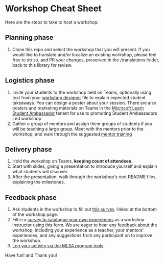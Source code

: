 # Workshop Cheat Sheet

Here are the steps to take to host a workshop:

## Planning phase

1.  Clone this repo and select the workshop that you will present. If you would like to translate and/or localize an existing workshop, please feel free to do so, and PR your changes, preserved in the /translations folder, back to this library for review.

## Logistics phase

1. Invite your students to the workshop held on Teams, optionally using text from your [workshop designer](https://github.com/microsoft/workshop-template/blob/main/workshop/workshop-designer.md) file to explain expected student takeaways. You can design a poster about your session. There are also posters and marketing materials on Teams in the [Microsoft Learn Student Ambassador](https://studentambassadors.microsoft.com/) tenant for use to promoting Student Ambassadors Led workshop.
1. Gather a group of mentors and assign them groups of students if you will be teaching a large group. Meet with the mentors prior to the workshop, and walk through the suggested [mentor training](https://github.com/FrontEndFoxes/art/blob/main/frontend-foxes-mentor-training.pdf)

## Delivery phase

1. Hold the workshop on Teams, **keeping count of attendees**.
1. Start with slides, giving a presentation to introduce yourself and explain what students will discover.
1. After the presentation, walk through the workshop's root README files, explaining the milestones.

## Feedback phase 

1. Ask students in the workshop to fill out [this survey](https://forms.office.com/r/MdhJWMZthR), linked at the bottom of the workshop page. 
1. Fill in a [survey to catalogue your own experiences](https://forms.office.com/r/thfwmD0USG) as a workshop instructor using this form. We are eager to hear any feedback about the workshop, including your experience as a teacher, your mentors' experiences, and any suggestions from any participant on to improve the workshop.
1. [Log your activity via the MLSA program tools](https://web.microsoftstream.com/video/ef147bae-33f7-46f2-aef2-3854cbd07b23?list=trending&referrer=https:%2F%2Fstaticsint.teams.cdn.office.net%2F).

Have fun! and Thank you!
